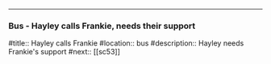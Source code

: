 ---
### Bus - Hayley calls Frankie, needs their support

#title:: Hayley calls Frankie
#location:: bus
#description:: Hayley needs Frankie's support
#next:: [[sc53]]


